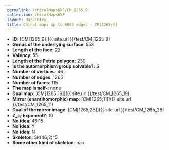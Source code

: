 ```yaml
--- 
 permalink: /chiralMaps6kE/CM_1265_9 
 collection: chiralMaps6kE
 layout: dataEntry
 title: Chiral maps up to 6000 edges - CM[1265;9]
---
```


- **ID**: [CM[1265;9]]({{ site.url }}/test/CM_1265_9)
- **Genus of the underlying surface**: 553
- **Length of the face**: 22
- **Valency**: 55
- **Length of the Petrie polygon**: 230
- **Is the automorphism group solvable?**: S
- **Number of vertices**: 46
- **Number of edges**: 1265
- **Number of faces**: 115
- **The map is self-**: none
- **Dual map**: [CM[1265;19]]({{ site.url }}/test/CM_1265_19)
- **Mirror (enantihomorphic) map**: [CM[1265;11]]({{ site.url }}/test/CM_1265_11)
- **Dual of the mirror image**: [CM[1265;28]]({{ site.url }}/test/CM_1265_28)
- **Z_q-Exponent?**: 10
- **No idea**:  46:15
- **No idea**: Y
- **No idea**: N
- **Skeleton**: Sk(46;2)^5
- **Some other kind of skeleton**: nan
